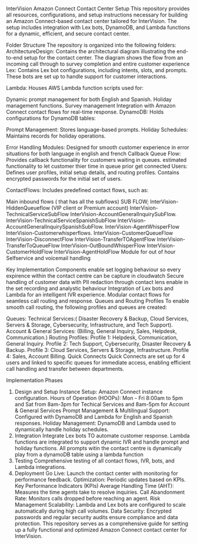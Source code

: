 InterVision Amazon Connect Contact Center Setup
This repository provides all resources, configurations, and setup instructions necessary for building an Amazon Connect-based contact center tailored for InterVision. The setup includes integration with Lex bots, DynamoDB, and Lambda functions for a dynamic, efficient, and secure contact center.

Folder Structure
The repository is organized into the following folders:
ArchitectureDesign: Contains the architectural diagram illustrating the end-to-end setup for the contact center. The diagram shows the flow from an incoming call through to survey completion and entire customer experience 
Lex: Contains Lex bot configurations, including intents, slots, and prompts. These bots are set up to handle support for customer interactions.

Lambda: Houses AWS Lambda function scripts used for:

Dynamic prompt management for both English and Spanish.
Holiday management functions.
Survey management
Integration with Amazon Connect contact flows for real-time response.
DynamoDB: Holds configurations for DynamoDB tables:

Prompt Management: Stores language-based prompts.
Holiday Schedules: Maintains records for holiday operations.

Error Handling Modules: Designed for smooth customer experience in error situations for both language in english and french
Callback Queue Flow: Provides callback functionality for customers waiting in queues.
estimated functionality to let customer thier time in queue prior get connected
Users: Defines user profiles, initial setup details, and routing profiles. Contains encrypted passwords for the initial set of users.

ContactFlows: Includes predefined contact flows, such as: 

Main inbound flows ( that has all the subflows)
SUB FLOW;
InterVision-HiddenQueueflow (VIP client or Premium account)
InterVision-TechnicalServiceSubFlow
InterVision-AccountGeneralInquirySubFlow.
InterVision-TechnicalServiceSpanishSubFlow
InterVision-AccountGeneralInquirySpanishSubFlow.
InterVision-AgentWhisperFlow
InterVision-Customerwhisperflows.
InterVision-CustomerQueueFlow
InterVision-DisconnectFlow
InterVision-TransferTOAgentFlow
InterVision-TransferToQueueFlow
InterVision-OutBoundWhisperFlow
InterVision-CustomerHoldFlow
InterVision-AgentHoldFlow
Module for out of hour Selfservice and voicemail handling


Key Implementation Components
enable set logging behaviour so every expirence within the contact centre can be capture in cloudwatch
Secure handling of customer data with PII redaction through contact lens enable in the set recording and analystic behaviour
Integration of Lex bots and Lambda for an intelligent IVR experience.
Modular contact flows for seamless call routing and response.
Queues and Routing Profiles
To enable smooth call routing, the following profiles and queues are created:

Queues:
Technical Services:( Disaster Recovery & Backup, Cloud Services, Servers & Storage, Cybersecurity, Infrastructure, and Tech Support).
Account & General Services: (Billing, General Inquiry, Sales, Helpdesk, Communication.)
Routing Profiles:
Profile 1: Helpdesk, Communication, General Inquiry.
Profile 2: Tech Support, Cybersecurity, Disaster Recovery & Backup.
Profile 3: Cloud Services, Servers & Storage, Infrastructure.
Profile 4: Sales, Account Billing.
Quick Connects
Quick Connects are set up for 4 users and linked to specific queues for immediate access, enabling efficient call handling and transfer between departments.

Implementation Phases
1. Design and Setup
Instance Setup: Amazon Connect instance configuration.
Hours of Operation (HOOPs): Mon - Fri 8:00am to 5pm and Sat from 8am-3pm  for Techical Services and 8am-5pm for Account & General Services
Prompt Management & Multilingual Support: Configured with DynamoDB and Lambda for English and Spanish responses.
Holiday Management: DynamoDB and Lambda used to dynamically handle holiday schedules.
2. Integration
Integrate Lex bots TO automate customer response.
Lambda functions are integrated to support dynamic IVR and handle prompt and holiday functions.
All prompts witin the contact centre is dynamically play from a dynamoDB table using a lambda function
4. Testing
Comprehensive testing of all contact flows, IVR, bots, and Lambda integrations.
5. Deployment
Go Live: Launch the contact center with monitoring for performance feedback.
Optimization: Periodic updates based on KPIs.
Key Performance Indicators (KPIs)
Average Handling Time (AHT): Measures the time agents take to resolve inquiries.
Call Abandonment Rate: Monitors calls dropped before reaching an agent.
Risk Management
Scalability: Lambda and Lex bots are configured to scale automatically during high call volumes.
Data Security: Encrypted passwords and regular security audits ensure compliance and data protection.
This repository serves as a comprehensive guide for setting up a fully functional and optimized Amazon Connect contact center for InterVision.

